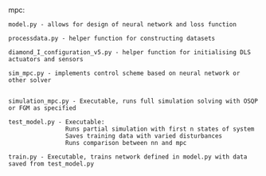 mpc:

    model.py - allows for design of neural network and loss function

    processdata.py - helper function for constructing datasets

    diamond_I_configuration_v5.py - helper function for initialising DLS actuators and sensors

    sim_mpc.py - implements control scheme based on neural network or other solver


    simulation_mpc.py - Executable, runs full simulation solving with OSQP or FGM as specified

    test_model.py - Executable:
                    Runs partial simulation with first n states of system 
                    Saves training data with varied disturbances
                    Runs comparison between nn and mpc

    train.py - Executable, trains network defined in model.py with data saved from test_model.py


